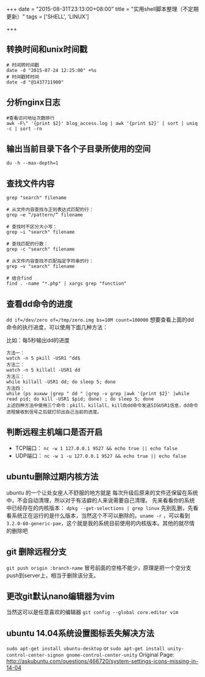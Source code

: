 +++
date = "2015-08-31T23:13:00+08:00"
title = "实用shell脚本整理（不定期更新）"
tags = ['SHELL', 'LINUX']

+++

## 转换时间和unix时间戳
```
# 时间转时间戳
date -d "2015-07-24 12:25:00" +%s
# 时间戳转时间
date -d "@1437711900"
```
<!--more-->

## 分析nginx日志

```
#查看访问地址次数排行
awk -F\" '{print $2}' blog_access.log | awk '{print $2}' | sort | uniq -c | sort -rn
```

## 输出当前目录下各个子目录所使用的空间
```
du -h --max-depth=1
```
## 查找文件内容
```
grep "search" filename

# 从文件内容查找与正则表达式匹配的行：
grep –e “/pattern/” filename

# 查找时不区分大小写：
grep –i "search" filename

# 查找匹配的行数：
grep -c "search" filename

# 从文件内容查找不匹配指定字符串的行：
grep –v "search" filename

# 结合find
find . -name "*.php" | xargs grep "function"
```

## 查看dd命令的进度

`dd if=/dev/zero of=/tmp/zero.img bs=10M count=100000`
想要查看上面的dd命令的执行进度，可以使用下面几种方法：

比如：每5秒输出dd的进度
```
方法一：
watch -n 5 pkill -USR1 ^dd$
方法二：
watch -n 5 killall -USR1 dd
方法三：
while killall -USR1 dd; do sleep 5; done
方法四：
while (ps auxww |grep " dd " |grep -v grep |awk '{print $2}' |while read pid; do kill -USR1 $pid; done) ; do sleep 5; done
上述四种方法中使用三个命令：pkill、killall、kill向dd命令发送SIGUSR1信息，dd命令进程接收到信号之后就打印出自己当前的进度。
```
## 判断远程主机端口是否开启
- TCP端口：
  `nc -w 1 127.0.0.1 9527 && echo true || echo false`
- UDP端口：
  `nc -w 1 -u 127.0.0.1 9527 && echo true || echo false`

## ubuntu删除过期内核方法
ubuntu 的一个让处女座人不舒服的地方就是 每次升级后原来的文件还保留在系统中，不会自动清理，所以对于有洁癖的人来说需要自己清理。
先来看看你的系统中已经存在的内核版本：
`dpkg --get-selections | grep linux`
先别乱删，先看看系统正在运行的是什么版本，当然这个不可以删除的。`uname -r` ，可以看到 `3.2.0-60-generic-pae`，这个就是我的系统目前使用的内核版本。其他的就尽情的删除吧

## git 删除远程分支
`git push origin :branch-name`
冒号前面的空格不能少，原理是把一个空分支push到server上，相当于删除该分支。
## 更改git默认nano编辑器为vim
当然这可以是任意喜欢的编辑器
`git config --global core.editor vim`
## ubuntu 14.04系统设置图标丢失解决方法
`sudo apt-get install ubuntu-desktop`
or
`sudo apt-get install unity-control-center-signon gnome-control-center-unity`
Original Page: <http://askubuntu.com/questions/466720/system-settings-icons-missing-in-14-04>